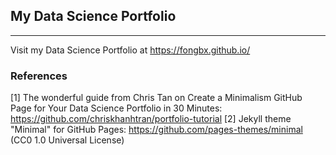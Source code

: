 ## My Data Science Portfolio
___

Visit my Data Science Portfolio at https://fongbx.github.io/

### References
[1] The wonderful guide from Chris Tan on Create a Minimalism GitHub Page for Your Data Science Portfolio in 30 Minutes: https://github.com/chriskhanhtran/portfolio-tutorial
[2] Jekyll theme "Minimal" for GitHub Pages: https://github.com/pages-themes/minimal (CC0 1.0 Universal License)

